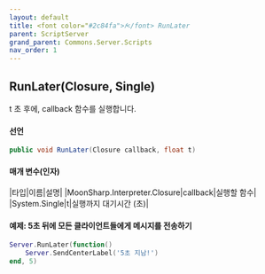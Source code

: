 ```yaml
---
layout: default
title: <font color="#2c84fa">𝑓</font> RunLater
parent: ScriptServer
grand_parent: Commons.Server.Scripts
nav_order: 1
---
```


<!-- 아래로 편집 -->

## RunLater(Closure, Single)
t 초 후에, callback 함수를 실행합니다.

#### 선언
```cs
public void RunLater(Closure callback, float t)
```

#### 매개 변수(인자)

|타입|이름|설명|
|MoonSharp.Interpreter.Closure|callback|실행할 함수|
|System.Single|t|실행까지 대기시간 (초)|

#### 예제: 5초 뒤에 모든 클라이언트들에게 메시지를 전송하기
```lua
Server.RunLater(function()
    Server.SendCenterLabel('5초 지남!')
end, 5)
```